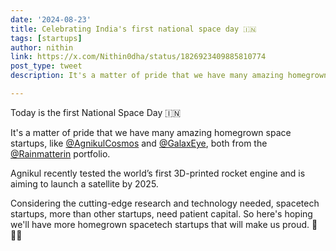 ```yaml
---
date: '2024-08-23'
title: Celebrating India's first national space day 🇮🇳
tags: [startups]
author: nithin
link: https://x.com/Nithin0dha/status/1826923409885810774
post_type: tweet
description: It's a matter of pride that we have many amazing homegrown space startups...

---
```


Today is the first National Space Day 🇮🇳

It's a matter of pride that we have many amazing homegrown space startups, like [@AgnikulCosmos](https://x.com/AgnikulCosmos) and [@GalaxEye](https://x.com/GalaxEye), both from the [@Rainmatterin](https://x.com/Rainmatterin) portfolio.

Agnikul recently tested the world’s first 3D-printed rocket engine and is aiming to launch a satellite by 2025.

Considering the cutting-edge research and technology needed, spacetech startups, more than other startups, need patient capital. So here's hoping we'll have more homegrown spacetech startups that will make us proud. 💪🇮🇳
